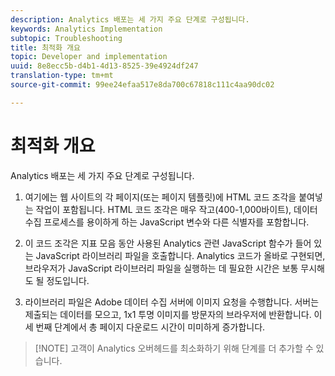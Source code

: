 ```yaml
---
description: Analytics 배포는 세 가지 주요 단계로 구성됩니다.
keywords: Analytics Implementation
subtopic: Troubleshooting
title: 최적화 개요
topic: Developer and implementation
uuid: 8e8ecc5b-d4b1-4d13-8525-39e4924df247
translation-type: tm+mt
source-git-commit: 99ee24efaa517e8da700c67818c111c4aa90dc02

---
```



# 최적화 개요

Analytics 배포는 세 가지 주요 단계로 구성됩니다.

1. 여기에는 웹 사이트의 각 페이지(또는 페이지 템플릿)에 HTML 코드 조각을 붙여넣는 작업이 포함됩니다. HTML 코드 조각은 매우 작고(400-1,000바이트), 데이터 수집 프로세스를 용이하게 하는 JavaScript 변수와 다른 식별자를 포함합니다.
1. 이 코드 조각은 지표 모음 동안 사용된 Analytics 관련 JavaScript 함수가 들어 있는 JavaScript 라이브러리 파일을 호출합니다. Analytics 코드가 올바로 구현되면, 브라우저가 JavaScript 라이브러리 파일을 실행하는 데 필요한 시간은 보통 무시해도 될 정도입니다.

1. 라이브러리 파일은 Adobe 데이터 수집 서버에 이미지 요청을 수행합니다. 서버는 제출되는 데이터를 모으고, 1x1 투명 이미지를 방문자의 브라우저에 반환합니다. 이 세 번째 단계에서 총 페이지 다운로드 시간이 미미하게 증가합니다.

> [!NOTE] 고객이 Analytics 오버헤드를 최소화하기 위해 단계를 더 추가할 수 있습니다.


